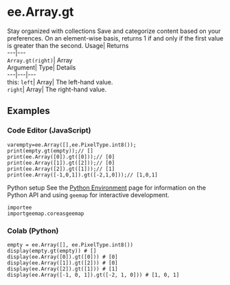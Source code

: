  
#  ee.Array.gt 
Stay organized with collections  Save and categorize content based on your preferences. 
On an element-wise basis, returns 1 if and only if the first value is greater than the second. Usage| Returns  
---|---  
`Array.gt(right)`| Array  
Argument| Type| Details  
---|---|---  
this: `left`| Array| The left-hand value.  
`right`| Array| The right-hand value.  
## Examples
### Code Editor (JavaScript)
```
varempty=ee.Array([],ee.PixelType.int8());
print(empty.gt(empty));// []
print(ee.Array([0]).gt([0]));// [0]
print(ee.Array([1]).gt([2]));// [0]
print(ee.Array([2]).gt([1]));// [1]
print(ee.Array([-1,0,1]).gt([-2,1,0]));// [1,0,1]
```

Python setup
See the [ Python Environment](https://developers.google.com/earth-engine/guides/python_install) page for information on the Python API and using `geemap` for interactive development.
```
importee
importgeemap.coreasgeemap
```

### Colab (Python)
```
empty = ee.Array([], ee.PixelType.int8())
display(empty.gt(empty)) # []
display(ee.Array([0]).gt([0])) # [0]
display(ee.Array([1]).gt([2])) # [0]
display(ee.Array([2]).gt([1])) # [1]
display(ee.Array([-1, 0, 1]).gt([-2, 1, 0])) # [1, 0, 1]
```

